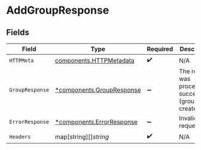 # AddGroupResponse


## Fields

| Field                                                                 | Type                                                                  | Required                                                              | Description                                                           |
| --------------------------------------------------------------------- | --------------------------------------------------------------------- | --------------------------------------------------------------------- | --------------------------------------------------------------------- |
| `HTTPMeta`                                                            | [components.HTTPMetadata](../../models/components/httpmetadata.md)    | :heavy_check_mark:                                                    | N/A                                                                   |
| `GroupResponse`                                                       | [*components.GroupResponse](../../models/components/groupresponse.md) | :heavy_minus_sign:                                                    | The request was processed successfully (group created).               |
| `ErrorResponse`                                                       | [*components.ErrorResponse](../../models/components/errorresponse.md) | :heavy_minus_sign:                                                    | Invalid request.                                                      |
| `Headers`                                                             | map[string][]*string*                                                 | :heavy_check_mark:                                                    | N/A                                                                   |